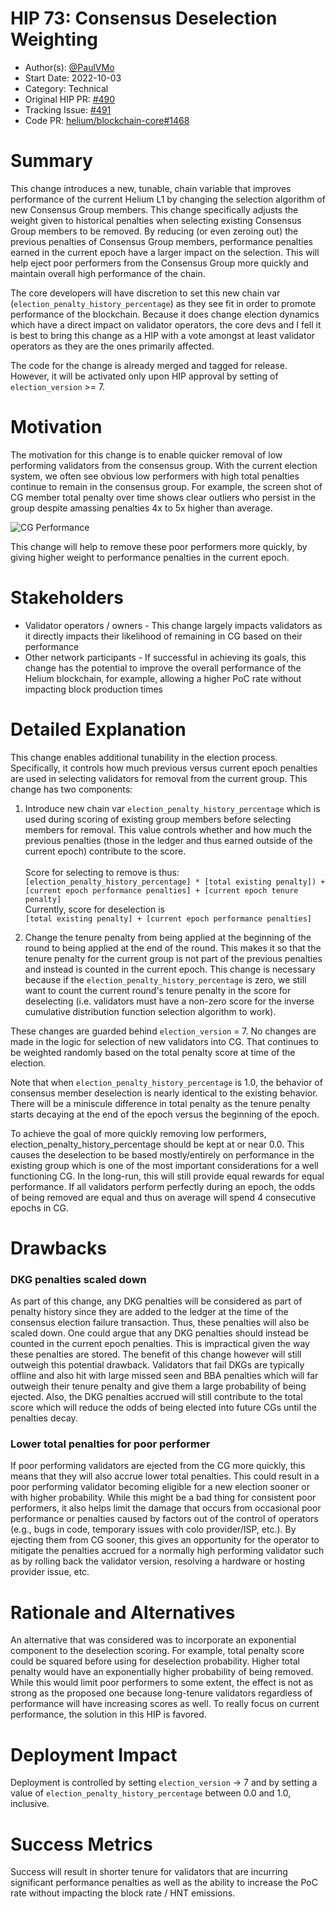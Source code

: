 # HIP 73: Consensus Deselection Weighting

- Author(s): [@PaulVMo](https://github.com/PaulVMo)
- Start Date: 2022-10-03
- Category: Technical
- Original HIP PR: [#490](https://github.com/helium/HIP/pull/490)
- Tracking Issue: [#491](https://github.com/helium/HIP/issues/491)
- Code PR: [helium/blockchain-core#1468](https://github.com/helium/blockchain-core/pull/1468)

# Summary

[summary]: #summary

This change introduces a new, tunable, chain variable that improves performance of the current
Helium L1 by changing the selection algorithm of new Consensus Group members. This change
specifically adjusts the weight given to historical penalties when selecting existing Consensus
Group members to be removed. By reducing (or even zeroing out) the previous penalties of Consensus
Group members, performance penalties earned in the current epoch have a larger impact on the
selection. This will help eject poor performers from the Consensus Group more quickly and maintain
overall high performance of the chain.

The core developers will have discretion to set this new chain var
(`election_penalty_history_percentage`) as they see fit in order to promote performance of the
blockchain. Because it does change election dynamics which have a direct impact on validator
operators, the core devs and I fell it is best to bring this change as a HIP with a vote amongst at
least validator operators as they are the ones primarily affected.

The code for the change is already merged and tagged for release. However, it will be activated only
upon HIP approval by setting of `election_version` >= 7.

# Motivation

[motivation]: #motivation

The motivation for this change is to enable quicker removal of low performing validators from the
consensus group. With the current election system, we often see obvious low performers with high
total penalties continue to remain in the consensus group. For example, the screen shot of CG member
total penalty over time shows clear outliers who persist in the group despite amassing penalties 4x
to 5x higher than average.

![CG Performance](./00XX-consensus-deselection-weight/cg-penalties.png)

This change will help to remove these poor performers more quickly, by giving higher weight to
performance penalties in the current epoch.

# Stakeholders

[stakeholders]: #stakeholders

- Validator operators / owners - This change largely impacts validators as it directly impacts their
  likelihood of remaining in CG based on their performance
- Other network participants - If successful in achieving its goals, this change has the potential
  to improve the overall performance of the Helium blockchain, for example, allowing a higher PoC
  rate without impacting block production times

# Detailed Explanation

[detailed-explanation]: #detailed-explanation

This change enables additional tunability in the election process. Specifically, it controls how
much previous versus current epoch penalties are used in selecting validators for removal from the
current group. This change has two components:

1. Introduce new chain var `election_penalty_history_percentage` which is used during scoring of
   existing group members before selecting members for removal. This value controls whether and how
   much the previous penalties (those in the ledger and thus earned outside of the current epoch)
   contribute to the score.\
   \
   Score for selecting to remove is thus:\
   `[election_penalty_history_percentage] * [total existing penalty]) + [current epoch performance penalties] + [current epoch tenure penalty]`
   \
   Currently, score for deselection is\
   `[total existing penalty] + [current epoch performance penalties]`

2. Change the tenure penalty from being applied at the beginning of the round to being applied at
   the end of the round. This makes it so that the tenure penalty for the current group is not part
   of the previous penalties and instead is counted in the current epoch. This change is necessary
   because if the `election_penalty_history_percentage` is zero, we still want to count the current
   round's tenure penalty in the score for deselecting (i.e. validators must have a non-zero score
   for the inverse cumulative distribution function selection algorithm to work).

These changes are guarded behind `election_version` = 7. No changes are made in the logic for
selection of new validators into CG. That continues to be weighted randomly based on the total
penalty score at time of the election.

Note that when `election_penalty_history_percentage` is 1.0, the behavior of consensus member
deselection is nearly identical to the existing behavior. There will be a miniscule difference in
total penalty as the tenure penalty starts decaying at the end of the epoch versus the beginning of
the epoch.

To achieve the goal of more quickly removing low performers, election_penalty_history_percentage
should be kept at or near 0.0. This causes the deselection to be based mostly/entirely on
performance in the existing group which is one of the most important considerations for a well
functioning CG. In the long-run, this will still provide equal rewards for equal performance. If all
validators perform perfectly during an epoch, the odds of being removed are equal and thus on
average will spend 4 consecutive epochs in CG.

# Drawbacks

[drawbacks]: #drawbacks

### DKG penalties scaled down

As part of this change, any DKG penalties will be considered as part of penalty history since they
are added to the ledger at the time of the consensus election failure transaction. Thus, these
penalties will also be scaled down. One could argue that any DKG penalties should instead be counted
in the current epoch penalties. This is impractical given the way these penalties are stored. The
benefit of this change however will still outweigh this potential drawback. Validators that fail
DKGs are typically offline and also hit with large missed seen and BBA penalties which will far
outweigh their tenure penalty and give them a large probability of being ejected. Also, the DKG
penalties accrued will still contribute to the total score which will reduce the odds of being
elected into future CGs until the penalties decay.

### Lower total penalties for poor performer

If poor performing validators are ejected from the CG more quickly, this means that they will also
accrue lower total penalties. This could result in a poor performing validator becoming eligible for
a new election sooner or with higher probability. While this might be a bad thing for consistent
poor performers, it also helps limit the damage that occurs from occasional poor performance or
penalties caused by factors out of the control of operators (e.g., bugs in code, temporary issues
with colo provider/ISP, etc.). By ejecting them from CG sooner, this gives an opportunity for the
operator to mitigate the penalties accrued for a normally high performing validator such as by
rolling back the validator version, resolving a hardware or hosting provider issue, etc.

# Rationale and Alternatives

[alternatives]: #rationale-and-alternatives

An alternative that was considered was to incorporate an exponential component to the deselection
scoring. For example, total penalty score could be squared before using for deselection probability.
Higher total penalty would have an exponentially higher probability of being removed. While this
would limit poor performers to some extent, the effect is not as strong as the proposed one because
long-tenure validators regardless of performance will have increasing scores as well. To really
focus on current performance, the solution in this HIP is favored.

# Deployment Impact

[deployment-impact]: #deployment-impact

Deployment is controlled by setting `election_version` -> 7 and by setting a value of
`election_penalty_history_percentage` between 0.0 and 1.0, inclusive.

# Success Metrics

[success-metrics]: #success-metrics

Success will result in shorter tenure for validators that are incurring significant performance
penalties as well as the ability to increase the PoC rate without impacting the block rate / HNT
emissions.
